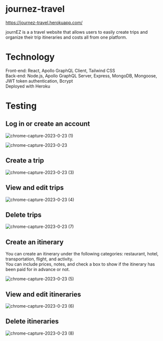 # journez-travel  

https://journez-travel.herokuapp.com/  

journEZ is a a travel website that allows users to easily create trips and organize their trip itineraries and costs all from one platform.

# Technology

Front-end: React, Apollo GraphQL Client, Tailwind CSS  
Back-end: Node.js, Apollo GraphQL Server, Express, MongoDB, Mongoose, JWT token authentication, Bcrypt  
Deployed with Heroku   

# Testing  
## Log in or create an account  
![chrome-capture-2023-0-23 (1)](https://user-images.githubusercontent.com/111620893/214210121-cc021ca3-07c0-4306-baa7-8d4444a792e4.gif)  

![chrome-capture-2023-0-23](https://user-images.githubusercontent.com/111620893/214209971-a3f8442d-39bb-402b-acdd-cc778ee9bec1.gif)  

## Create a trip  
![chrome-capture-2023-0-23 (3)](https://user-images.githubusercontent.com/111620893/214210525-f72068e7-8bcb-4dbe-91af-7c879bba22d3.gif)  

## View and edit trips  
![chrome-capture-2023-0-23 (4)](https://user-images.githubusercontent.com/111620893/214211064-87ec5d49-93ff-4d61-abe8-745a755774e7.gif)  

## Delete trips
![chrome-capture-2023-0-23 (7)](https://user-images.githubusercontent.com/111620893/214212449-60c1d188-476e-436a-bf22-4b475203ec6e.gif)  

## Create an itinerary  
You can create an itinerary under the following categories: restaurant, hotel, transportation, flight, and activity.   
You can include prices, notes, and check a box to show if the itinerary has been paid for in advance or not.  
  
![chrome-capture-2023-0-23 (5)](https://user-images.githubusercontent.com/111620893/214211411-0592666a-477c-4658-b104-3bd484290599.gif)  

## View and edit itineraries  
![chrome-capture-2023-0-23 (6)](https://user-images.githubusercontent.com/111620893/214212278-d7fd7498-accf-4d86-99da-3bb0f3085321.gif)  

## Delete itineraries  
![chrome-capture-2023-0-23 (8)](https://user-images.githubusercontent.com/111620893/214212595-c5ccd34d-a63b-4f4e-b5a8-b6949c2b9757.gif)  
